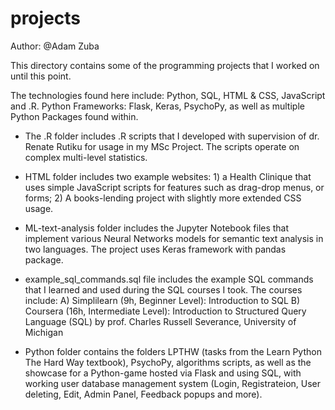 # projects
Author: @Adam Zuba

This directory contains some of the programming projects that I worked on until this point.

The technologies found here include: Python, SQL, HTML & CSS, JavaScript and .R.
Python Frameworks: Flask, Keras, PsychoPy, as well as multiple Python Packages found within.


- The .R folder includes .R scripts that I developed with supervision of dr. Renate Rutiku for usage in my MSc Project. The scripts operate on complex multi-level statistics.

- HTML folder includes two example websites: 1) a Health Clinique that uses simple JavaScript scripts for features such as drag-drop menus, or forms; 2) A books-lending project with slightly more extended CSS usage.

- ML-text-analysis folder includes the Jupyter Notebook files that implement various Neural Networks models for semantic text analysis in two languages. The project uses Keras framework with pandas package.

- example_sql_commands.sql file includes the example SQL commands that I learned and used during the SQL courses I took. The courses include:
   A) Simplilearn (9h, Beginner Level): Introduction to SQL 
   B) Coursera (16h, Intermediate Level): Introduction to Structured Query Language (SQL) by 
        prof. Charles Russell Severance, University of Michigan 
  
- Python folder contains the folders LPTHW (tasks from the Learn Python The Hard Way textbook), PsychoPy, algorithms scripts, as well as the showcase for a Python-game hosted via Flask and using SQL, with working user database management system (Login, Registrateion, User deleting, Edit, Admin Panel, Feedback popups and more). 

   
 
   
